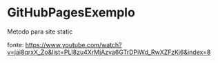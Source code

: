 # GitHubPagesExemplo

Metodo para site static

fonte: 
https://www.youtube.com/watch?v=jai8qrxX_Zo&list=PLI8zu4XrMjAzva6GTrDPiWd_RwXZFzKj6&index=8